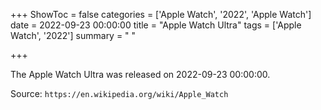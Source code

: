 +++
ShowToc = false
categories = ['Apple Watch', '2022', 'Apple Watch']
date = 2022-09-23 00:00:00
title = "Apple Watch Ultra"
tags = ['Apple Watch', '2022']
summary = " "

+++

The Apple Watch Ultra was released on 2022-09-23 00:00:00.

Source: `https://en.wikipedia.org/wiki/Apple_Watch`
